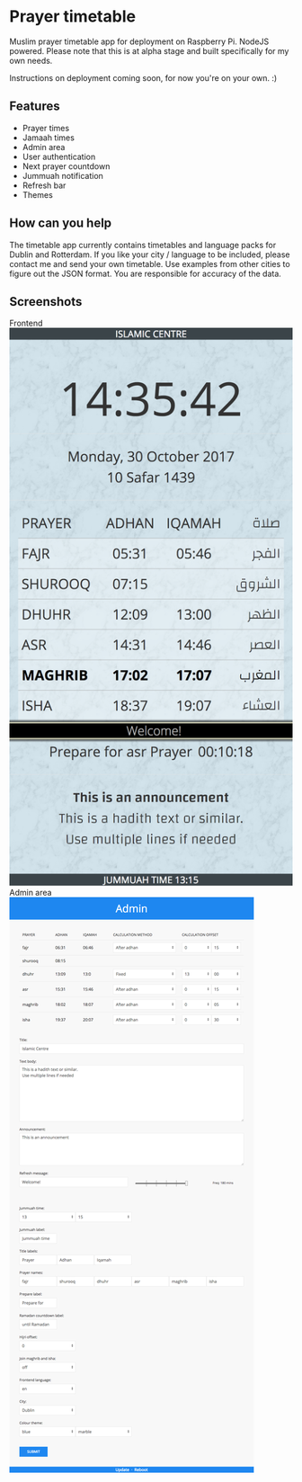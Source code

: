 # Prayer timetable

Muslim prayer timetable app for deployment on Raspberry Pi. NodeJS powered. Please note that this is at alpha stage and built specifically for my own needs.

Instructions on deployment coming soon, for now you're on your own. :)

## Features
* Prayer times
* Jamaah times
* Admin area
* User authentication
* Next prayer countdown
* Jummuah notification
* Refresh bar
* Themes

## How can you help
The timetable app currently contains timetables and language packs for Dublin and Rotterdam. If you like your city / language to be included, please contact me and send your own timetable. Use examples from other cities to figure out the JSON format. You are responsible for accuracy of the data.

## Screenshots
Frontend
![Frontend](public/screenshots/screenshot1.png)
Admin area
![Admin area](public/screenshots/screenshot2.png)
